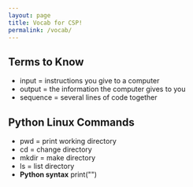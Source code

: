 ```yaml
---
layout: page
title: Vocab for CSP!
permalink: /vocab/
---
```


## Terms to Know
- input = instructions you give to a computer
- output = the information the computer gives to you
- sequence = several lines of code together

## Python Linux Commands
- pwd = print working directory
- cd = change directory
- mkdir = make directory
- ls = list directory
- **Python syntax** print("")
